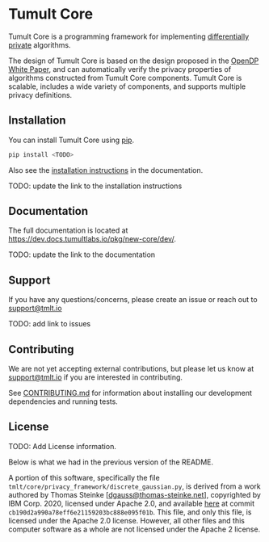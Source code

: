 # Tumult Core

Tumult Core is a programming framework for implementing [differentially private](https://en.wikipedia.org/wiki/Differential_privacy) algorithms.

The design of Tumult Core is based on the design proposed in the [OpenDP White Paper](https://projects.iq.harvard.edu/files/opendifferentialprivacy/files/opendp_white_paper_11may2020.pdf), and can automatically verify the privacy properties of algorithms constructed from Tumult Core components. Tumult Core is scalable, includes a wide variety of components, and supports multiple privacy definitions.

## Installation

You can install Tumult Core using [pip](https://pypi.org/project/pip/).

```bash
pip install <TODO>
```

Also see the [installation instructions](https://dev.docs.tumultlabs.io/pkg/new-core/dev/installation.html#installation-instructions) in the documentation.

TODO: update the link to the installation instructions

## Documentation

The full documentation is located at https://dev.docs.tumultlabs.io/pkg/new-core/dev/.

TODO: update the link to the documentation

## Support

If you have any questions/concerns, please create an issue or reach out to [support@tmlt.io](mailto:support@tmlt.io)

TODO: add link to issues

## Contributing

We are not yet accepting external contributions, but please let us know at [support@tmlt.io](mailto:support@tmlt.io) if you are interested in contributing.

See [CONTRIBUTING.md](CONTRIBUTING.md) for information about installing our development dependencies and running tests.


## License

TODO: Add License information.

Below is what we had in the previous version of the README.

A portion of this software, specifically the file `tmlt/core/privacy_framework/discrete_gaussian.py`,
is derived from a work authored by Thomas Steinke [dgauss@thomas-steinke.net], copyrighted by
IBM Corp. 2020, licensed under Apache 2.0, and available [here](https://github.com/IBM/discrete-gaussian-differential-privacy) at
commit `cb190d2a990a78eff6e21159203bc888e095f01b`.  This file, and
only this file, is licensed under the Apache 2.0 license.  However, all other files and this computer software
as a whole are not licensed under the Apache 2 license.

